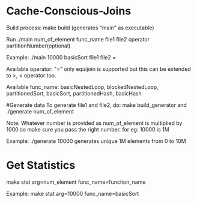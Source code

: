 # Cache-Conscious-Joins
Build process: make build (generates "main" as executable)

Run ./main num_of_element func_name file1 file2 operator partitionNumber(optional)

Example: ./main 10000 basicSort file1 file2 =

Available operator: "=" only equijoin is supported but this can be extended to >, < operator too.

Available func_name: basicNestedLoop, blockedNestedLoop, partitionedSort, basicSort, partitionedHash, basicHash

#Generate data
To generate file1 and file2, do: make build_generator and ./generate num_of_element

Note: Whatever number is provided as num_of_element is multiplied by 1000 so make sure you pass the right number. for eg: 10000 is 1M

Example: ./generate 10000 generates unique 1M elements from 0 to 10M 

# Get Statistics 
make stat arg=num_element func_name=function_name

Example: make stat arg=10000 func_name=basicSort
		

